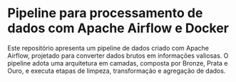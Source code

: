 # Pipeline para processamento de dados   com Apache Airflow e Docker 
Este repositório apresenta um pipeline de dados criado com Apache Airflow, projetado para converter dados brutos em informações valiosas. O pipeline adota uma arquitetura em camadas, composta por Bronze, Prata e Ouro, e executa etapas de limpeza, transformação e agregação de dados.
